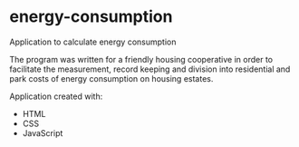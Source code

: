 # energy-consumption
Application to calculate energy consumption

The program was written for a friendly housing cooperative in order to facilitate the measurement, record keeping and division into residential and park costs of energy consumption on housing estates.

Application created with:
- HTML
- CSS
- JavaScript
